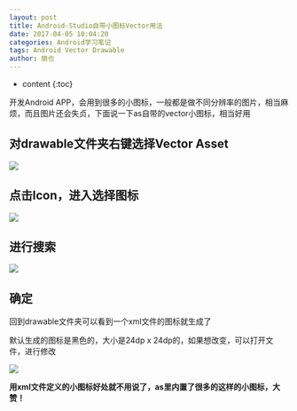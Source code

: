 ```yaml
---
layout: post
title: Android-Studio自带小图标Vector用法
date: 2017-04-05 10:04:20
categories: Android学习笔记
tags: Android Vector Drawable
author: 朋也
---
```


* content
{:toc}

开发Android APP，会用到很多的小图标，一般都是做不同分辨率的图片，相当麻烦，而且图片还会失贞，下面说一下as自带的vector小图标，相当好用

## 对drawable文件夹右键选择Vector Asset

![](https://tomoya92.github.io/assets/1D14C332-10D9-41BD-A9EB-61BA2E894A7C.png)




## 点击Icon，进入选择图标

![](https://tomoya92.github.io/assets/QQ20170405-141720@2x.png)

## 进行搜索

![](https://tomoya92.github.io/assets/QQ20170405-141808@2x.png)

## 确定

回到drawable文件夹可以看到一个xml文件的图标就生成了

默认生成的图标是黑色的，大小是24dp x 24dp的，如果想改变，可以打开文件，进行修改

![](https://tomoya92.github.io/assets/QQ20170405-142151@2x.png)

**用xml文件定义的小图标好处就不用说了，as里内置了很多的这样的小图标，大赞！**
